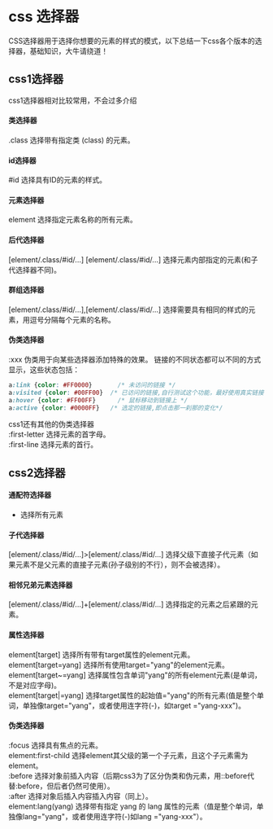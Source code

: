 # css 选择器
CSS选择器用于选择你想要的元素的样式的模式，以下总结一下css各个版本的选择器，基础知识，大牛请绕道！
## css1选择器
css1选择器相对比较常用，不会过多介绍<br>
#### 类选择器
.class 选择带有指定类 (class) 的元素。
#### id选择器
#id 选择具有ID的元素的样式。
#### 元素选择器
element 选择指定元素名称的所有元素。
#### 后代选择器
[element/.class/#id/...] [element/.class/#id/...] 选择元素内部指定的元素(和子代选择器不同)。
#### 群组选择器
[element/.class/#id/...],[element/.class/#id/...] 选择需要具有相同的样式的元素，用逗号分隔每个元素的名称。
#### 伪类选择器
:xxx 伪类用于向某些选择器添加特殊的效果。
链接的不同状态都可以不同的方式显示，这些状态包括：
``` css
a:link {color: #FF0000}		  /* 未访问的链接 */
a:visited {color: #00FF00}	/* 已访问的链接,自行测试这个功能，最好使用真实链接，空和#都会出现问题 */
a:hover {color: #FF00FF}	  /* 鼠标移动到链接上 */
a:active {color: #0000FF} 	/* 选定的链接,即点击那一刹那的变化*/
```
css1还有其他的伪类选择器<br>
:first-letter 选择元素的首字母。<br>
:first-line 选择元素的首行。

## css2选择器
#### 通配符选择器
* 选择所有元素
#### 子代选择器
[element/.class/#id/...]>[element/.class/#id/...] 选择父级下直接子代元素（如果元素不是父元素的直接子元素(孙子级别的不行），则不会被选择）。
#### 相邻兄弟元素选择器 
[element/.class/#id/...]+[element/.class/#id/...] 选择指定的元素之后紧跟的元素。
#### 属性选择器
element[target] 选择所有带有target属性的element元素。<br>
element[target=yang] 选择所有使用target="yang"的element元素。<br>
element[target~=yang] 选择属性包含单词"yang"的所有element元素(是单词，不是对应字母)。<br>
element[target|=yang] 选择target属性的起始值="yang"的所有元素(值是整个单词，单独像target="yang"，或者使用连字符(-)，如target ="yang-xxx")。
#### 伪类选择器
:focus 选择具有焦点的元素。<br>
element:first-child 选择element其父级的第一个子元素，且这个子元素需为element。<br>
:before 选择对象前插入内容（后期css3为了区分伪类和伪元素，用::before代替:before，但后者仍然可使用）。<br>
:after 选择对象后插入内容插入内容（同上）。<br>
element:lang(yang) 选择带有指定 yang 的 lang 属性的元素（值是整个单词，单独像lang="yang"，或者使用连字符(-)如lang ="yang-xxx"）。

